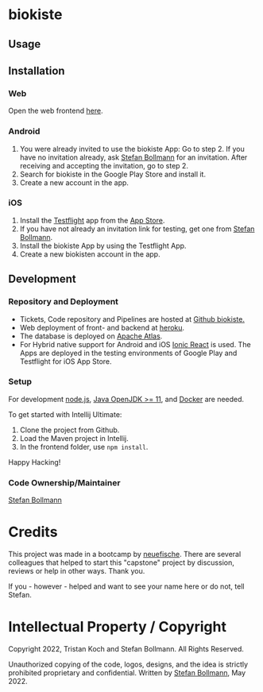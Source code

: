 # biokiste

## Usage

## Installation

### Web
Open the web frontend [here](https://biokiste.herokuapp.com/).

### Android
1. You were already invited to use the biokiste App: Go to step 2. If you have no invitation already, ask [Stefan Bollmann](stefan.bollmann@rwth-aachen.de) for an invitation. After receiving and accepting the invitation, go to step 2.
2. Search for biokiste in the Google Play Store and install it. 
3. Create a new account in the app.

### iOS
1. Install the [Testflight](https://developer.apple.com/testflight/) app from the [App Store](https://apps.apple.com/us/app/testflight/id899247664).
2. If you have not already an invitation link for testing, get one from [Stefan Bollmann](stefan.bollmann@rwth-aachen.de).
3. Install the biokiste App by using the Testflight App.
4. Create a new biokisten account in the app.

## Development

### Repository and Deployment
- Tickets, Code repository and Pipelines are hosted at [Github biokiste.](https://github.com/Boltzmann/biokiste)
- Web deployment of front- and backend at [heroku](https://dashboard.heroku.com/apps/biokiste/deploy/heroku-git).
- The database is deployed on [Apache Atlas](https://cloud.mongodb.com).
- For Hybrid native support for Android and iOS [Ionic React](https://ionicframework.com/docs/react) is used. The Apps are deployed in the testing environments of Google Play and Testflight for iOS App Store.

### Setup
For development [node.js](https://nodejs.org/en/), [Java OpenJDK >= 11](https://openjdk.java.net/projects/jdk/11/), and [Docker](https://www.docker.com/) are needed.

To get started with Intellij Ultimate:
1. Clone the project from Github.
2. Load the Maven project in Intellij.
3. In the frontend folder, use ``npm install``.

Happy Hacking!

### Code Ownership/Maintainer
[Stefan Bollmann](stefan.bollmann@rwth-aachen.de)

# Credits
This project was made in a bootcamp by [neuefische](www.neuefische.de). There are several colleagues that helped to start this "capstone" project by discussion, reviews or help in other ways. Thank you.

If you - however - helped and want to see your name here or do not, tell Stefan.

# Intellectual Property / Copyright
Copyright 2022, Tristan Koch and Stefan Bollmann. All Rights Reserved. 

Unauthorized copying of the code, logos, designs, and the idea is strictly prohibited proprietary and confidential. Written by [Stefan Bollmann](stefan.bollmann@rwth-aachen.de), May 2022.
